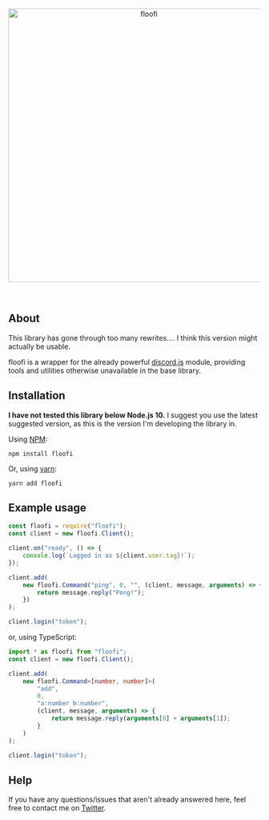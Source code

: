 <div align="center">
  <br />
  <p>
    <a href="https://github.com/orifoxx/floofi"><img src="https://raw.githubusercontent.com/orifoxx/floofi/master/docs/assets/splash.png" width="546" alt="floofi" /></a>
  </p>
  <br />
</div>

## About

This library has gone through too many rewrites.... I think this version might actually be usable.

floofi is a wrapper for the already powerful [discord.js](https://discord.js.org) module, providing tools and utilities otherwise unavailable in the base library.

## Installation

**I have not tested this library below Node.js 10.** I suggest you use the latest suggested version, as this is the version I'm developing the library in.

Using [NPM](https://npmjs.org):

`npm install floofi`

Or, using [yarn](https://yarnpkg.org):

`yarn add floofi`

## Example usage

```js
const floofi = require("floofi");
const client = new floofi.Client();

client.on("ready", () => {
	console.log(`Logged in as ${client.user.tag}!`);
});

client.add(
	new floofi.Command("ping", 0, "", (client, message, arguments) => {
		return message.reply("Pong!");
	})
);

client.login("token");
```

or, using TypeScript:

```ts
import * as floofi from "floofi";
const client = new floofi.Client();

client.add(
	new floofi.Command<[number, number]>(
		"add",
		0,
		"a:number b:number",
		(client, message, arguments) => {
			return message.reply(arguments[0] + arguments[1]);
		}
	)
);

client.login("token");
```

## Help

If you have any questions/issues that aren't already answered here, feel free to contact me on [Twitter](https://twitter.com/orifoxx).
